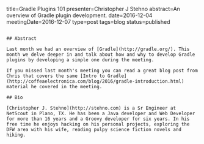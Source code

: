 title=Gradle Plugins 101
presenter=Christopher J Stehno
abstract=An overview of Gradle plugin development.
date=2016-12-04
meetingDate=2016-12-07
type=post
tags=blog
status=published
~~~~~~

## Abstract 

Last month we had an overview of [Gradle](http://gradle.org/). This month we delve deeper in and talk about how and why to develop Gradle plugins by developing a simple one during the meeting. 

If you missed last month's meeting you can read a great blog post from Chris that covers the same [Intro to Gradle](http://coffeaelectronica.com/blog/2016/gradle-introduction.html) material he covered in the meeting.

## Bio

[Christopher J. Stehno](http://stehno.com) is a Sr Engineer at NetScout in Plano, TX. He has been a Java developer and Web Developer for more than 16 years and a Groovy developer for six years. In his free time he enjoys hacking on his personal projects, exploring the DFW area with his wife, reading pulpy science fiction novels and hiking.
